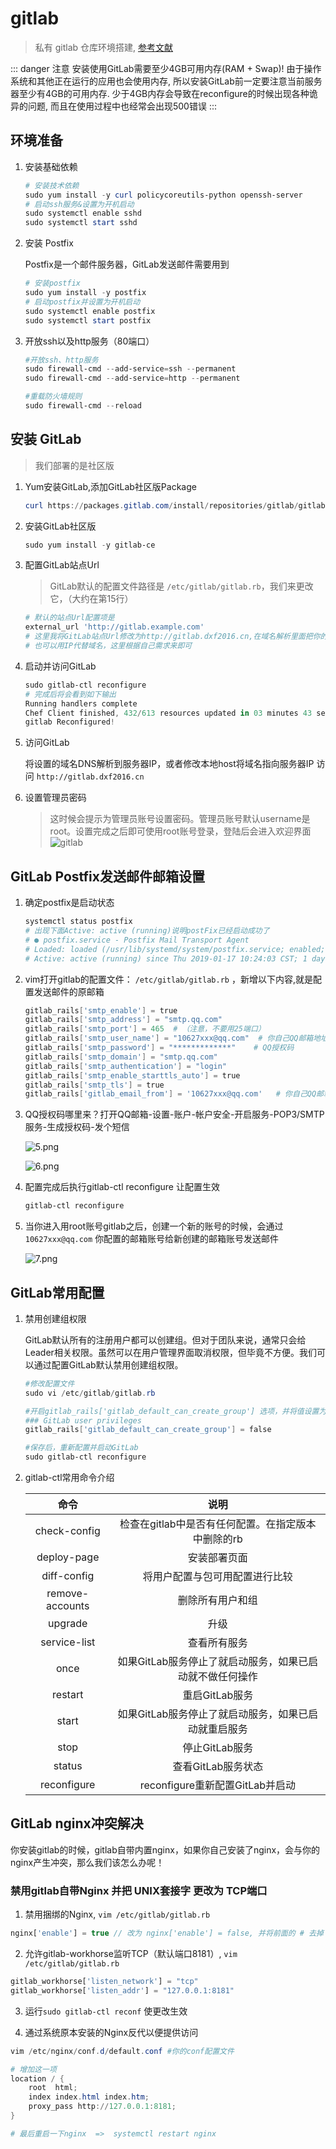 # gitlab

> 私有 gitlab 仓库环境搭建, [参考文献](https://about.gitlab.com/install/#centos-7)

::: danger 注意
安装使用GitLab需要至少4GB可用内存(RAM + Swap)! 由于操作系统和其他正在运行的应用也会使用内存, 所以安装GitLab前一定要注意当前服务器至少有4GB的可用内存. 少于4GB内存会导致在reconfigure的时候出现各种诡异的问题, 而且在使用过程中也经常会出现500错误
:::

## 环境准备

1. 安装基础依赖

    ```powershell
    # 安装技术依赖
    sudo yum install -y curl policycoreutils-python openssh-server
    # 启动ssh服务&设置为开机启动
    sudo systemctl enable sshd
    sudo systemctl start sshd
    ```

2. 安装 Postfix

    Postfix是一个邮件服务器，GitLab发送邮件需要用到
    ```powershell
    # 安装postfix
    sudo yum install -y postfix
    # 启动postfix并设置为开机启动
    sudo systemctl enable postfix
    sudo systemctl start postfix
    ```

3. 开放ssh以及http服务（80端口）

    ```powershell
    #开放ssh、http服务
    sudo firewall-cmd --add-service=ssh --permanent
    sudo firewall-cmd --add-service=http --permanent

    #重载防火墙规则
    sudo firewall-cmd --reload
    ```

## 安装 GitLab

> 我们部署的是社区版

1. Yum安装GitLab,添加GitLab社区版Package

    ```powershell
    curl https://packages.gitlab.com/install/repositories/gitlab/gitlab-ce/script.rpm.sh | sudo bash
    ```

2. 安装GitLab社区版

    ```powershell
    sudo yum install -y gitlab-ce
    ```

3. 配置GitLab站点Url

    > GitLab默认的配置文件路径是 `/etc/gitlab/gitlab.rb`，我们来更改它，（大约在第15行）

    ```powershell
    # 默认的站点Url配置项是
    external_url 'http://gitlab.example.com'
    # 这里我将GitLab站点Url修改为http://gitlab.dxf2016.cn,在域名解析里面把你的gitlab服务器IP加进去。
    # 也可以用IP代替域名，这里根据自己需求来即可 
    ```
4. 启动并访问GitLab

    ```powershell
    sudo gitlab-ctl reconfigure
    # 完成后将会看到如下输出
    Running handlers complete
    Chef Client finished, 432/613 resources updated in 03 minutes 43 seconds
    gitlab Reconfigured!
    ```
5. 访问GitLab

    将设置的域名DNS解析到服务器IP，或者修改本地host将域名指向服务器IP
    访问 `http://gitlab.dxf2016.cn`

6. 设置管理员密码
    > 这时候会提示为管理员账号设置密码。管理员账号默认username是root。设置完成之后即可使用root账号登录，登陆后会进入欢迎界面
    ![gitlab](~$img/PE/4.png)

## GitLab Postfix发送邮件邮箱设置

1. 确定postfix是启动状态

    ```powershell
    systemctl status postfix
    # 出现下面Active: active (running)说明postFix已经启动成功了
    # ● postfix.service - Postfix Mail Transport Agent
    # Loaded: loaded (/usr/lib/systemd/system/postfix.service; enabled; vendor preset: disabled)
    # Active: active (running) since Thu 2019-01-17 10:24:03 CST; 1 day 1h ago
    ```

2. vim打开gitlab的配置文件： `/etc/gitlab/gitlab.rb` ，新增以下内容,就是配置发送邮件的原邮箱

    ```powershell
    gitlab_rails['smtp_enable'] = true
    gitlab_rails['smtp_address'] = "smtp.qq.com"
    gitlab_rails['smtp_port'] = 465  # （注意，不要用25端口）
    gitlab_rails['smtp_user_name'] = "10627xxx@qq.com"  # 你自己QQ邮箱地址
    gitlab_rails['smtp_password'] = "*************"    # QQ授权码
    gitlab_rails['smtp_domain'] = "smtp.qq.com"
    gitlab_rails['smtp_authentication'] = "login"
    gitlab_rails['smtp_enable_starttls_auto'] = true
    gitlab_rails['smtp_tls'] = true
    gitlab_rails['gitlab_email_from'] = '10627xxx@qq.com'   # 你自己QQ邮箱地址
    ```

3. QQ授权码哪里来？打开QQ邮箱-设置-账户-帐户安全-开启服务-POP3/SMTP服务-生成授权码-发个短信

    ![5.png](~$img/PE/5.png)

    ![6.png](~$img/PE/6.png)

4. 配置完成后执行gitlab-ctl reconfigure 让配置生效

    ```powershell
    gitlab-ctl reconfigure
    ```
5. 当你进入用root账号gitlab之后，创建一个新的账号的时候，会通过`10627xxx@qq.com` 你配置的邮箱账号给新创建的邮箱账号发送邮件

    ![7.png](~$img/PE/7.png)

## GitLab常用配置

1. 禁用创建组权限

    GitLab默认所有的注册用户都可以创建组。但对于团队来说，通常只会给Leader相关权限。虽然可以在用户管理界面取消权限，但毕竟不方便。我们可以通过配置GitLab默认禁用创建组权限。 

    ```powershell
    #修改配置文件
    sudo vi /etc/gitlab/gitlab.rb

    #开启gitlab_rails['gitlab_default_can_create_group'] 选项，并将值设置为false
    ### GitLab user privileges
    gitlab_rails['gitlab_default_can_create_group'] = false

    #保存后，重新配置并启动GitLab
    sudo gitlab-ctl reconfigure
    ```

2. gitlab-ctl常用命令介绍

    |命令|说明|
    |:----:|:----:|
    |check-config|检查在gitlab中是否有任何配置。在指定版本中删除的rb|
    |deploy-page|安装部署页面|
    |diff-config|将用户配置与包可用配置进行比较|
    |remove-accounts|删除所有用户和组|
    |upgrade|升级|
    |service-list|查看所有服务|
    |once|如果GitLab服务停止了就启动服务，如果已启动就不做任何操作|
    |restart|重启GitLab服务|
    |start|如果GitLab服务停止了就启动服务，如果已启动就重启服务|
    |stop|停止GitLab服务|
    |status|查看GitLab服务状态|
    |reconfigure|reconfigure重新配置GitLab并启动|

## GitLab nginx冲突解决

你安装gitlab的时候，gitlab自带内置nginx，如果你自己安装了nginx，会与你的nginx产生冲突，那么我们该怎么办呢！

### 禁用gitlab自带Nginx 并把 UNIX套接字 更改为 TCP端口

1. 禁用捆绑的Nginx, `vim /etc/gitlab/gitlab.rb`

```js
nginx['enable'] = true // 改为 nginx['enable'] = false, 并将前面的 # 去掉
```

2. 允许gitlab-workhorse监听TCP（默认端口8181）, `vim /etc/gitlab/gitlab.rb`

```js
gitlab_workhorse['listen_network'] = "tcp"
gitlab_workhorse['listen_addr'] = "127.0.0.1:8181"
```

3. 运行`sudo gitlab-ctl reconf` 使更改生效

4. 通过系统原本安装的Nginx反代以便提供访问

```powershell
vim /etc/nginx/conf.d/default.conf #你的conf配置文件

# 增加这一项
location / {
    root  html;
    index index.html index.htm;
    proxy_pass http://127.0.0.1:8181;
}

# 最后重启一下nginx  =>  systemctl restart nginx
```